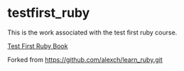 testfirst_ruby
==============

This is the work associated with the test first ruby course. 


[Test First Ruby Book](http://testfirst.org/learn_ruby_)

Forked from https://github.com/alexch/learn_ruby.git
